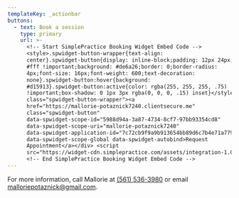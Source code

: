 ```yaml
---
templateKey: _actionbar
buttons:
  - text: Book a session
    type: primary
    url: >-
      <!-- Start SimplePractice Booking Widget Embed Code -->
      <style>.spwidget-button-wrapper{text-align:
      center}.spwidget-button{display: inline-block;padding: 12px 24px;color:
      #fff !important;background: #de6a26;border: 0;border-radius:
      4px;font-size: 16px;font-weight: 600;text-decoration:
      none}.spwidget-button:hover{background:
      #d15913}.spwidget-button:active{color: rgba(255, 255, 255, .75)
      !important;box-shadow: 0 1px 3px rgba(0, 0, 0, .15) inset}</style> <div
      class="spwidget-button-wrapper"><a
      href="https://mallorie-potaznick7240.clientsecure.me"
      class="spwidget-button"
      data-spwidget-scope-id="5988d94a-3a87-4734-8cf7-97bb93354cd8"
      data-spwidget-scope-uri="mallorie-potaznick7240"
      data-spwidget-application-id="7c72cb9f9a9b913654bb89d6c7b4e71a77911b30192051da35384b4d0c6d505b"
      data-spwidget-scope-global data-spwidget-autobind>Request
      Appointment</a></div> <script
      src="https://widget-cdn.simplepractice.com/assets/integration-1.0.js"></script>
      <!-- End SimplePractice Booking Widget Embed Code -->
---
```

For more information, call Mallorie at [(561) 536-3980‬](tel:1-561-536-3980) or email [malloriepotaznick@gmail.com](mailto:malloriepotaznick@gmail.com).
